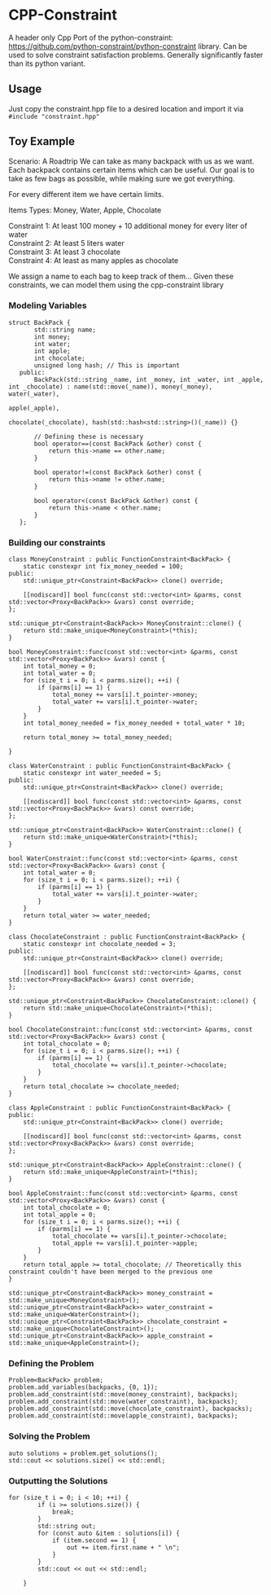 # CPP-Constraint

A header only Cpp Port of the python-constraint: https://github.com/python-constraint/python-constraint library. Can be used to solve constraint satisfaction problems. Generally significantly faster than its python variant.

## Usage
Just copy the constraint.hpp file to a desired location and import it via `#include "constraint.hpp"`

## Toy Example
Scenario: A Roadtrip
We can take as many backpack with us as we want. Each backpack contains certain items which can be useful. Our goal is to take as few bags as possible, while making sure we got everything.

For every different item we have certain limits.  

Items Types: Money, Water, Apple, Chocolate


Constraint 1: At least 100 money + 10 additional money for every liter of water  
Constraint 2: At least 5 liters water  
Constraint 3: At least 3 chocolate  
Constraint 4: At least as many apples as chocolate

We assign a name to each bag to keep track of them...
Given these constraints, we can model them using the cpp-constraint library

### Modeling Variables
```
struct BackPack {
       std::string name;
       int money;
       int water;
       int apple;
       int chocolate;
       unsigned long hash; // This is important
   public:
       BackPack(std::string _name, int _money, int _water, int _apple, int _chocolate) : name(std::move(_name)), money(_money), water(_water),
                                                                                         apple(_apple),
                                                                                         chocolate(_chocolate), hash(std::hash<std::string>()(_name)) {}
   
       // Defining these is necessary
       bool operator==(const BackPack &other) const {
           return this->name == other.name;
       }
   
       bool operator!=(const BackPack &other) const {
           return this->name != other.name;
       }
   
       bool operator<(const BackPack &other) const {
           return this->name < other.name;
       }
   };
```
### Building our constraints
```
class MoneyConstraint : public FunctionConstraint<BackPack> {
    static constexpr int fix_money_needed = 100;
public:
    std::unique_ptr<Constraint<BackPack>> clone() override;

    [[nodiscard]] bool func(const std::vector<int> &parms, const std::vector<Proxy<BackPack>> &vars) const override;
};

std::unique_ptr<Constraint<BackPack>> MoneyConstraint::clone() {
    return std::make_unique<MoneyConstraint>(*this);
}

bool MoneyConstraint::func(const std::vector<int> &parms, const std::vector<Proxy<BackPack>> &vars) const {
    int total_money = 0;
    int total_water = 0;
    for (size_t i = 0; i < parms.size(); ++i) {
        if (parms[i] == 1) {
            total_money += vars[i].t_pointer->money;
            total_water += vars[i].t_pointer->water;
        }
    }
    int total_money_needed = fix_money_needed + total_water * 10;

    return total_money >= total_money_needed;

}

class WaterConstraint : public FunctionConstraint<BackPack> {
    static constexpr int water_needed = 5;
public:
    std::unique_ptr<Constraint<BackPack>> clone() override;

    [[nodiscard]] bool func(const std::vector<int> &parms, const std::vector<Proxy<BackPack>> &vars) const override;
};

std::unique_ptr<Constraint<BackPack>> WaterConstraint::clone() {
    return std::make_unique<WaterConstraint>(*this);
}

bool WaterConstraint::func(const std::vector<int> &parms, const std::vector<Proxy<BackPack>> &vars) const {
    int total_water = 0;
    for (size_t i = 0; i < parms.size(); ++i) {
        if (parms[i] == 1) {
            total_water += vars[i].t_pointer->water;
        }
    }
    return total_water >= water_needed;
}

class ChocolateConstraint : public FunctionConstraint<BackPack> {
    static constexpr int chocolate_needed = 3;
public:
    std::unique_ptr<Constraint<BackPack>> clone() override;

    [[nodiscard]] bool func(const std::vector<int> &parms, const std::vector<Proxy<BackPack>> &vars) const override;
};

std::unique_ptr<Constraint<BackPack>> ChocolateConstraint::clone() {
    return std::make_unique<ChocolateConstraint>(*this);
}

bool ChocolateConstraint::func(const std::vector<int> &parms, const std::vector<Proxy<BackPack>> &vars) const {
    int total_chocolate = 0;
    for (size_t i = 0; i < parms.size(); ++i) {
        if (parms[i] == 1) {
            total_chocolate += vars[i].t_pointer->chocolate;
        }
    }
    return total_chocolate >= chocolate_needed;
}

class AppleConstraint : public FunctionConstraint<BackPack> {
public:
    std::unique_ptr<Constraint<BackPack>> clone() override;

    [[nodiscard]] bool func(const std::vector<int> &parms, const std::vector<Proxy<BackPack>> &vars) const override;
};

std::unique_ptr<Constraint<BackPack>> AppleConstraint::clone() {
    return std::make_unique<AppleConstraint>(*this);
}

bool AppleConstraint::func(const std::vector<int> &parms, const std::vector<Proxy<BackPack>> &vars) const {
    int total_chocolate = 0;
    int total_apple = 0;
    for (size_t i = 0; i < parms.size(); ++i) {
        if (parms[i] == 1) {
            total_chocolate += vars[i].t_pointer->chocolate;
            total_apple += vars[i].t_pointer->apple;
        }
    }
    return total_apple >= total_chocolate; // Theoretically this constraint couldn't have been merged to the previous one
}
```
```
std::unique_ptr<Constraint<BackPack>> money_constraint = std::make_unique<MoneyConstraint>();
std::unique_ptr<Constraint<BackPack>> water_constraint = std::make_unique<WaterConstraint>();
std::unique_ptr<Constraint<BackPack>> chocolate_constraint = std::make_unique<ChocolateConstraint>();
std::unique_ptr<Constraint<BackPack>> apple_constraint = std::make_unique<AppleConstraint>();
```
### Defining the Problem
```
Problem<BackPack> problem;
problem.add_variables(backpacks, {0, 1});
problem.add_constraint(std::move(money_constraint), backpacks);
problem.add_constraint(std::move(water_constraint), backpacks);
problem.add_constraint(std::move(chocolate_constraint), backpacks);
problem.add_constraint(std::move(apple_constraint), backpacks);
```
### Solving the Problem
```
auto solutions = problem.get_solutions();
std::cout << solutions.size() << std::endl;
```
### Outputting the Solutions
```
for (size_t i = 0; i < 10; ++i) {
        if (i >= solutions.size()) {
            break;
        }
        std::string out;
        for (const auto &item : solutions[i]) {
            if (item.second == 1) {
                out += item.first.name + " \n";
            }
        }
        std::cout << out << std::endl;

    }
```
